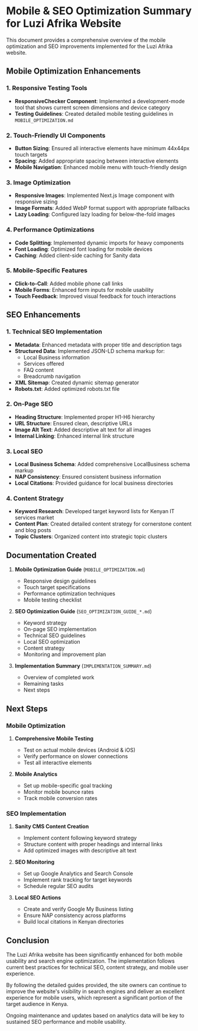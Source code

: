 # Mobile & SEO Optimization Summary for Luzi Afrika Website

This document provides a comprehensive overview of the mobile optimization and SEO improvements implemented for the Luzi Afrika website.

## Mobile Optimization Enhancements

### 1. Responsive Testing Tools

- **ResponsiveChecker Component**: Implemented a development-mode tool that shows current screen dimensions and device category
- **Testing Guidelines**: Created detailed mobile testing guidelines in `MOBILE_OPTIMIZATION.md`

### 2. Touch-Friendly UI Components

- **Button Sizing**: Ensured all interactive elements have minimum 44x44px touch targets
- **Spacing**: Added appropriate spacing between interactive elements
- **Mobile Navigation**: Enhanced mobile menu with touch-friendly design

### 3. Image Optimization

- **Responsive Images**: Implemented Next.js Image component with responsive sizing
- **Image Formats**: Added WebP format support with appropriate fallbacks
- **Lazy Loading**: Configured lazy loading for below-the-fold images

### 4. Performance Optimizations

- **Code Splitting**: Implemented dynamic imports for heavy components
- **Font Loading**: Optimized font loading for mobile devices
- **Caching**: Added client-side caching for Sanity data

### 5. Mobile-Specific Features

- **Click-to-Call**: Added mobile phone call links
- **Mobile Forms**: Enhanced form inputs for mobile usability
- **Touch Feedback**: Improved visual feedback for touch interactions

## SEO Enhancements

### 1. Technical SEO Implementation

- **Metadata**: Enhanced metadata with proper title and description tags
- **Structured Data**: Implemented JSON-LD schema markup for:
  - Local Business information
  - Services offered
  - FAQ content
  - Breadcrumb navigation
- **XML Sitemap**: Created dynamic sitemap generator
- **Robots.txt**: Added optimized robots.txt file

### 2. On-Page SEO

- **Heading Structure**: Implemented proper H1-H6 hierarchy
- **URL Structure**: Ensured clean, descriptive URLs
- **Image Alt Text**: Added descriptive alt text for all images
- **Internal Linking**: Enhanced internal link structure

### 3. Local SEO

- **Local Business Schema**: Added comprehensive LocalBusiness schema markup
- **NAP Consistency**: Ensured consistent business information
- **Local Citations**: Provided guidance for local business directories

### 4. Content Strategy

- **Keyword Research**: Developed target keyword lists for Kenyan IT services market
- **Content Plan**: Created detailed content strategy for cornerstone content and blog posts
- **Topic Clusters**: Organized content into strategic topic clusters

## Documentation Created

1. **Mobile Optimization Guide** (`MOBILE_OPTIMIZATION.md`)
   - Responsive design guidelines
   - Touch target specifications
   - Performance optimization techniques
   - Mobile testing checklist

2. **SEO Optimization Guide** (`SEO_OPTIMIZATION_GUIDE_*.md`)
   - Keyword strategy
   - On-page SEO implementation
   - Technical SEO guidelines
   - Local SEO optimization
   - Content strategy
   - Monitoring and improvement plan

3. **Implementation Summary** (`IMPLEMENTATION_SUMMARY.md`)
   - Overview of completed work
   - Remaining tasks
   - Next steps

## Next Steps

### Mobile Optimization

1. **Comprehensive Mobile Testing**
   - Test on actual mobile devices (Android & iOS)
   - Verify performance on slower connections
   - Test all interactive elements

2. **Mobile Analytics**
   - Set up mobile-specific goal tracking
   - Monitor mobile bounce rates
   - Track mobile conversion rates

### SEO Implementation

1. **Sanity CMS Content Creation**
   - Implement content following keyword strategy
   - Structure content with proper headings and internal links
   - Add optimized images with descriptive alt text

2. **SEO Monitoring**
   - Set up Google Analytics and Search Console
   - Implement rank tracking for target keywords
   - Schedule regular SEO audits

3. **Local SEO Actions**
   - Create and verify Google My Business listing
   - Ensure NAP consistency across platforms
   - Build local citations in Kenyan directories

## Conclusion

The Luzi Afrika website has been significantly enhanced for both mobile usability and search engine optimization. The implementation follows current best practices for technical SEO, content strategy, and mobile user experience.

By following the detailed guides provided, the site owners can continue to improve the website's visibility in search engines and deliver an excellent experience for mobile users, which represent a significant portion of the target audience in Kenya.

Ongoing maintenance and updates based on analytics data will be key to sustained SEO performance and mobile usability.